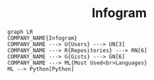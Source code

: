 <h1 align="center">Infogram</h1>

```mermaid
graph LR
COMPANY_NAME{Infogram}
COMPANY_NAME ---> U{Users} ---> UN[3]
COMPANY_NAME ---> R{Repositories} ---> RN[6]
COMPANY_NAME ---> G{Gists} ---> GN[6]
COMPANY_NAME ---> ML{Most Used<br>Languages}
ML --> Python[Python]
```
